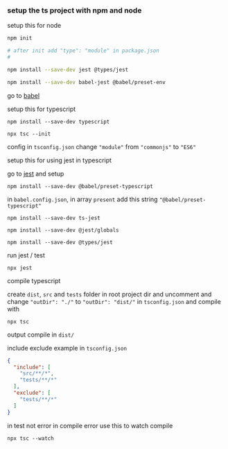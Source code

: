 ### setup the ts project with npm and node


setup this for node

```bash
npm init

# after init add "type": "module" in package.json
#

npm install --save-dev jest @types/jest

npm install --save-dev babel-jest @babel/preset-env
```

go to [babel](https://babeljs.io/setup#installation)


setup this for typescript

```shell
npm install --save-dev typescript

npx tsc --init
```

config in `tsconfig.json` change `"module"` from `"commonjs"` to `"ES6"`


setup this for using jest in typescript 

go to [jest](https://jestjs.io/docs/getting-started#using-typescript) and setup

```shell
npm install --save-dev @babel/preset-typescript
```

in `babel.config.json`, in array `present` add this string `"@babel/preset-typescript"`

```shell
npm install --save-dev ts-jest

npm install --save-dev @jest/globals

npm install --save-dev @types/jest
```

run jest / test

```shell
npx jest
```

compile typescript

create `dist`, `src` and `tests` folder in root project dir and uncomment and
change `"outDir": "./"` to `"outDir": "dist/"` in `tsconfig.json` and compile with

```shell
npx tsc
```

output compile in `dist/`

include exclude example in `tsconfig.json`
```json
{
  "include": [
    "src/**/*",
    "tests/**/*"
  ],
  "exclude": [
    "tests/**/*"
  ]
}
```

in test not error in compile error use this to watch compile

```shell
npx tsc --watch
```
